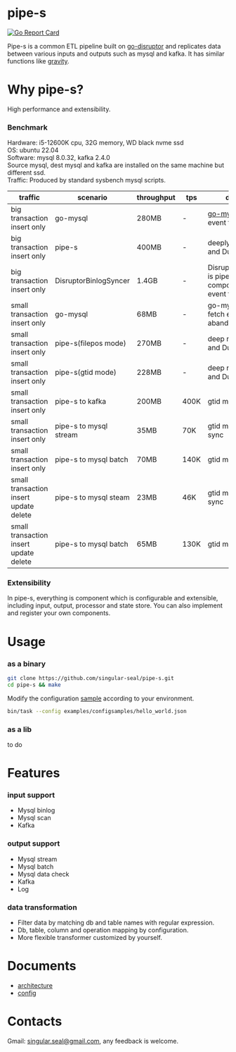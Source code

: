 # pipe-s

[![Go Report Card](https://goreportcard.com/badge/github.com/singular-seal/pipe-s)](https://goreportcard.com/report/github.com/singular-seal/pipe-s)

Pipe-s is a common ETL pipeline built on [go-disruptor](https://github.com/smarty-prototypes/go-disruptor)
and replicates data between various inputs and outputs such as mysql and kafka. It has similar functions
like [gravity](https://github.com/moiot/gravity).

# Why pipe-s?

High performance and extensibility.

### Benchmark

Hardware: i5-12600K cpu, 32G memory, WD black nvme ssd  
OS: ubuntu 22.04  
Software: mysql 8.0.32, kafka 2.4.0  
Source mysql, dest mysql and kafka are installed on the same machine but different ssd.     
Traffic: Produced by standard sysbench mysql scripts.  

| traffic                                | scenario               | throughput | tps  | description                                                                         |
|----------------------------------------|------------------------|------------|------|-------------------------------------------------------------------------------------|
| big transaction insert only            | go-mysql               | 280MB      | -    | [go-mysql](https://github.com/go-mysql-org/go-mysql) 1.7.0 fetch event then abandon |
| big transaction insert only            | pipe-s                 | 400MB      | -    | deeply resolve event and DummyOutput                                                |
| big transaction insert only            | DisruptorBinlogSyncer  | 1.4GB      | -    | DisruptorBinlogSyncer is pipe-s's component, fetch event then abandon               |
| small transaction insert only          | go-mysql               | 68MB       | -    | go-mysql 1.7.0 just fetch event and abandon                                         |
| small transaction insert only          | pipe-s(filepos mode)   | 270MB      | -    | deep resolve event and DummyOutput                                                  |
| small transaction insert only          | pipe-s(gtid mode)      | 228MB      | -    | deep resolve event and DummyOutput                                                  |
| small transaction insert only          | pipe-s to kafka        | 200MB      | 400K | gtid mode                                                                           |
| small transaction insert only          | pipe-s to mysql stream | 35MB       | 70K  | gtid mode, steam sync                                                               |
| small transaction insert only          | pipe-s to mysql batch  | 70MB       | 140K | gtid mode, batch sync                                                               |
| small transaction insert update delete | pipe-s to mysql steam  | 23MB       | 46K  | gtid mode, steam sync                                                               |
| small transaction insert update delete | pipe-s to mysql batch  | 65MB       | 130K | gtid mode, batch sync                                                               |

### Extensibility

In pipe-s, everything is component which is configurable and extensible, including input, output, processor and state store. 
You can also implement and register your own components.  

# Usage

### as a binary

```bash
git clone https://github.com/singular-seal/pipe-s.git
cd pipe-s && make
```

Modify the
configuration [sample](https://github.com/singular-seal/pipe-s/blob/main/examples/configsamples/hello_world.json)
according to your environment.

```bash
bin/task --config examples/configsamples/hello_world.json
```

### as a lib

to do

# Features

### input support

* Mysql binlog
* Mysql scan
* Kafka

### output support

* Mysql stream
* Mysql batch
* Mysql data check
* Kafka
* Log

### data transformation

* Filter data by matching db and table names with regular expression.
* Db, table, column and operation mapping by configuration.
* More flexible transformer customized by yourself.

# Documents

* [architecture](docs/arch.md)
* [config](docs/config.md)

# Contacts

Gmail: singular.seal@gmail.com, any feedback is welcome.  
